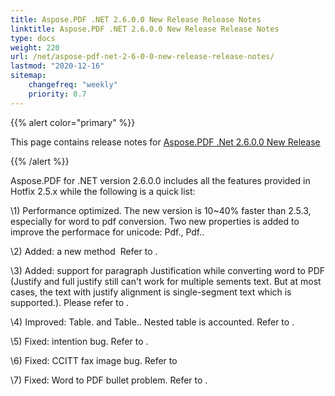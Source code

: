 ```yaml
---
title: Aspose.PDF .NET 2.6.0.0 New Release Release Notes
linktitle: Aspose.PDF .NET 2.6.0.0 New Release Release Notes
type: docs
weight: 220
url: /net/aspose-pdf-net-2-6-0-0-new-release-release-notes/
lastmod: "2020-12-16"
sitemap:
    changefreq: "weekly"
    priority: 0.7
---
```


{{% alert color="primary" %}}

This page contains release notes for [Aspose.PDF .Net 2.6.0.0 New Release](http://www.aspose.com/downloads/pdf/net/new-releases/aspose.pdf-.net-2.6.0.0-new-release/)

{{% /alert %}}

Aspose.PDF for .NET version 2.6.0.0 includes all the features provided in Hotfix 2.5.x while the following is a quick list:

\1) Performance optimized. The new version is 10~40% faster than 2.5.3, especially for word to pdf conversion. Two new properties is added to improve the performace for unicode: Pdf., Pdf..

\2) Added: a new method  Refer to .

\3) Added: support for paragraph Justification while converting word to PDF (Justify and full justify still can't work for multiple sements text. But at most cases, the text with justify alignment is single-segment text which is supported.). Please refer to .

\4) Improved: Table. and Table.. Nested table is accounted. Refer to .

\5) Fixed: intention bug. Refer to .

\6) Fixed: CCITT fax image bug. Refer to

\7) Fixed: Word to PDF bullet problem. Refer to .



